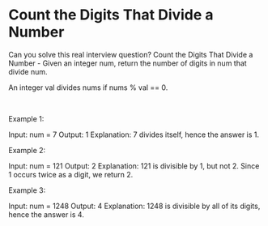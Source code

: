 # Count the Digits That Divide a Number

Can you solve this real interview question? Count the Digits That Divide a Number - Given an integer num, return the number of digits in num that divide num.

An integer val divides nums if nums % val == 0.

 

Example 1:


Input: num = 7
Output: 1
Explanation: 7 divides itself, hence the answer is 1.


Example 2:


Input: num = 121
Output: 2
Explanation: 121 is divisible by 1, but not 2. Since 1 occurs twice as a digit, we return 2.


Example 3:


Input: num = 1248
Output: 4
Explanation: 1248 is divisible by all of its digits, hence the answer is 4.